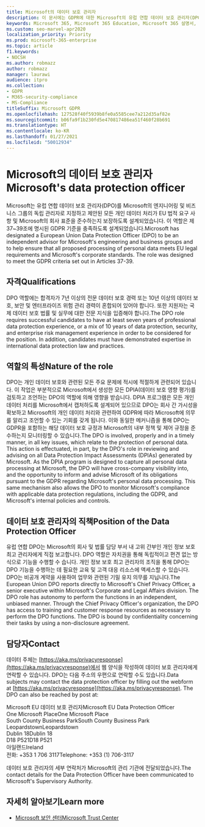 ```yaml
---
title: Microsoft의 데이터 보호 관리자
description: 이 문서에는 GDPR에 대한 Microsoft의 유럽 연합 데이터 보호 관리자(DPO) 정보가 포함되어 있습니다.
keywords: Microsoft 365, Microsoft 365 Education, Microsoft 365 설명서, GDPR
ms.custom: seo-marvel-apr2020
localization_priority: Priority
ms.prod: microsoft-365-enterprise
ms.topic: article
f1.keywords:
- NOCSH
ms.author: robmazz
author: robmazz
manager: laurawi
audience: itpro
ms.collection:
- GDPR
- M365-security-compliance
- MS-Compliance
titleSuffix: Microsoft GDPR
ms.openlocfilehash: 127528f40f5939b8fe0a5585cee7a212d35af82e
ms.sourcegitcommit: b06fa9f1b230fd5e470817486ea51f460f28b691
ms.translationtype: HT
ms.contentlocale: ko-KR
ms.lasthandoff: 01/27/2021
ms.locfileid: "50012934"
---
```

# <a name="microsofts-data-protection-officer"></a><span data-ttu-id="bb8cb-104">Microsoft의 데이터 보호 관리자</span><span class="sxs-lookup"><span data-stu-id="bb8cb-104">Microsoft's data protection officer</span></span>

<span data-ttu-id="bb8cb-p101">Microsoft는 유럽 연합 데이터 보호 관리자(DPO)를 Microsoft의 엔지니어링 및 비즈니스 그룹의 독립 관리자로 지정하고 제안된 모든 개인 데이터 처리가 EU 법적 요구 사항 및 Microsoft의 회사 표준을 준수하는지 보장하도록 설계되었습니다. 이 역할은 제 37~39조에 명시된 GDPR 기준을 충족하도록 설계되었습니다.</span><span class="sxs-lookup"><span data-stu-id="bb8cb-p101">Microsoft has designated a European Union Data Protection Officer (DPO) to be an independent advisor for Microsoft's engineering and business groups and to help ensure that all proposed processing of personal data meets EU legal requirements and Microsoft's corporate standards. The role was designed to meet the GDPR criteria set out in Articles 37-39.</span></span>

## <a name="qualifications"></a><span data-ttu-id="bb8cb-107">자격</span><span class="sxs-lookup"><span data-stu-id="bb8cb-107">Qualifications</span></span>

<span data-ttu-id="bb8cb-p102">DPO 역할에는 합격자가 7년 이상의 전문 데이터 보호 경력 또는 10년 이상의 데이터 보호, 보안 및 엔터프라이즈 위험 관리 경력이 혼합되어 있어야 합니다. 또한 지원자는 국제 데이터 보호 법률 및 실무에 대한 전문 지식을 입증해야 합니다.</span><span class="sxs-lookup"><span data-stu-id="bb8cb-p102">The DPO role requires successful candidates to have at least seven years of professional data protection experience, or a mix of 10 years of data protection, security, and enterprise risk management experience in order to be considered for the position. In addition, candidates must have demonstrated expertise in international data protection law and practices.</span></span> 

## <a name="nature-of-the-role"></a><span data-ttu-id="bb8cb-110">역할의 특성</span><span class="sxs-lookup"><span data-stu-id="bb8cb-110">Nature of the role</span></span>

<span data-ttu-id="bb8cb-p103">DPO는 개인 데이터 보호와 관련된 모든 주요 문제에 적시에 적절하게 관련되어 있습니다. 이 작업은 부분적으로 Microsoft에서 생성한 모든 DPIA(데이터 보호 영향 평가)를 검토하고 조언하는 DPO의 역할에 의해 영향을 받습니다. DPIA 프로그램은 모든 개인 데이터 처리를 Microsoft에서 캡처하도록 설계되어 있으므로 DPO는 회사 간 가시성을 확보하고 Microsoft의 개인 데이터 처리와 관련하여 GDPR에 따라 Microsoft에 의무를 알리고 조언할 수 있는 기회를 갖게 됩니다. 이와 동일한 메커니즘을 통해 DPO는 GDPR을 포함하는 해당 데이터 보호 규정과 Microsoft의 내부 정책 및 제어 규정을 준수하는지 모니터링할 수 있습니다.</span><span class="sxs-lookup"><span data-stu-id="bb8cb-p103">The DPO is involved, properly and in a timely manner, in all key issues, which relate to the protection of personal data. This action is effectuated, in part, by the DPO's role in reviewing and advising on all Data Protection Impact Assessments (DPIAs) generated by Microsoft. As the DPIA program is designed to capture all personal data processing at Microsoft, the DPO will have cross-company visibility into, and the opportunity to inform and advise Microsoft of its obligations pursuant to the GDPR regarding Microsoft's personal data processing. This same mechanism also allows the DPO to monitor Microsoft's compliance with applicable data protection regulations, including the GDPR, and Microsoft's internal policies and controls.</span></span> 

## <a name="position-of-the-data-protection-officer"></a><span data-ttu-id="bb8cb-115">데이터 보호 관리자의 직책</span><span class="sxs-lookup"><span data-stu-id="bb8cb-115">Position of the Data Protection Officer</span></span>

<span data-ttu-id="bb8cb-p104">유럽 연합 DPO는 Microsoft의 회사 및 법률 담당 부서 내 고위 간부인 개인 정보 보호 최고 관리자에게 직접 보고합니다. DPO 역할은 자치권을 통해 독립적이고 편견 없는 방식으로 기능을 수행할 수 습니다. 개인 정보 보호 최고 관리자의 조직을 통해 DPO는 DPO 기능을 수행하는 데 필요한 교육 및 고객 대응 리소스에 액세스할 수 있습니다. DPO는 비공개 계약을 사용하여 업무와 관련된 기밀 유지 의무를 지닙니다.</span><span class="sxs-lookup"><span data-stu-id="bb8cb-p104">The European Union DPO reports directly to Microsoft's Chief Privacy Officer, a senior executive within Microsoft's Corporate and Legal Affairs division.  The DPO role has autonomy to perform the functions in an independent, unbiased manner. Through the Chief Privacy Officer's organization, the DPO has access to training and customer response resources as necessary to perform the DPO functions. The DPO is bound by confidentiality concerning their tasks by using a non-disclosure agreement.</span></span>  

## <a name="contact"></a><span data-ttu-id="bb8cb-120">담당자</span><span class="sxs-lookup"><span data-stu-id="bb8cb-120">Contact</span></span>

<span data-ttu-id="bb8cb-p105">데이터 주체는 [https://aka.ms/privacyresponse](https://aka.ms/privacyresponse)에서 웹 양식을 작성하여 데이터 보호 관리자에게 연락할 수 있습니다. DPO는 다음 주소의 우편으로 연락할 수도 있습니다.</span><span class="sxs-lookup"><span data-stu-id="bb8cb-p105">Data subjects may contact the data protection officer by filling out the webform at [https://aka.ms/privacyresponse](https://aka.ms/privacyresponse). The DPO can also be reached by post at:</span></span>

<span data-ttu-id="bb8cb-123">Microsoft EU 데이터 보호 관리자</span><span class="sxs-lookup"><span data-stu-id="bb8cb-123">Microsoft EU Data Protection Officer</span></span><br>
<span data-ttu-id="bb8cb-124">One Microsoft Place</span><span class="sxs-lookup"><span data-stu-id="bb8cb-124">One Microsoft Place</span></span><br>
<span data-ttu-id="bb8cb-125">South County Business Park</span><span class="sxs-lookup"><span data-stu-id="bb8cb-125">South County Business Park</span></span><br>
<span data-ttu-id="bb8cb-126">Leopardstown</span><span class="sxs-lookup"><span data-stu-id="bb8cb-126">Leopardstown</span></span><br>
<span data-ttu-id="bb8cb-127">Dublin 18</span><span class="sxs-lookup"><span data-stu-id="bb8cb-127">Dublin 18</span></span><br>
<span data-ttu-id="bb8cb-128">D18 P521</span><span class="sxs-lookup"><span data-stu-id="bb8cb-128">D18 P521</span></span><br>
<span data-ttu-id="bb8cb-129">아일랜드</span><span class="sxs-lookup"><span data-stu-id="bb8cb-129">Ireland</span></span><br>
<span data-ttu-id="bb8cb-130">전화: +353 1 706 3117</span><span class="sxs-lookup"><span data-stu-id="bb8cb-130">Telephone: +353 (1) 706-3117</span></span><br>

<span data-ttu-id="bb8cb-131">데이터 보호 관리자의 세부 연락처가 Microsoft의 관리 기관에 전달되었습니다.</span><span class="sxs-lookup"><span data-stu-id="bb8cb-131">The contact details for the Data Protection Officer have been communicated to Microsoft's Supervisory Authority.</span></span>

## <a name="learn-more"></a><span data-ttu-id="bb8cb-132">자세히 알아보기</span><span class="sxs-lookup"><span data-stu-id="bb8cb-132">Learn more</span></span>

- [<span data-ttu-id="bb8cb-133">Microsoft 보안 센터</span><span class="sxs-lookup"><span data-stu-id="bb8cb-133">Microsoft Trust Center</span></span>](https://www.microsoft.com/trust-center/privacy/gdpr-overview)
